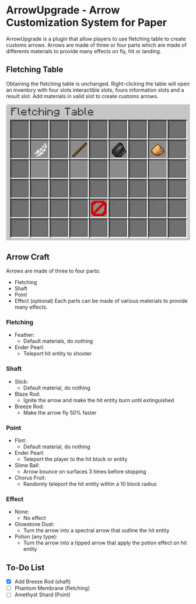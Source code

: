 # ArrowUpgrade - Arrow Customization System for Paper
ArrowUpgrade is a plugin that allow players to use fletching table to create customs arrows. Arrows are made of three or four parts which are made of differents materials to provide many effects on fly, hit or landing.
## Fletching Table
Obtaining the fletching table is unchanged. Right-clicking the table will open an inventory with four slots interactible slots, fours information slots and a result slot. Add materials in valid slot to create customs arrows.

![fletching ui](/Images/fletching_ui.png)
## Arrow Craft
Arrows are made of three to four parts:
 - Fletching
 - Shaft
 - Point
 - Effect (optional)
Each parts can be made of various materials to provide many effects.

### Fletching
- Feather:
   - Default materials, do nothing
- Ender Pearl:
   - Teleport hit entity to shooter
### Shaft
- Stick:
   - Default material, do nothing
- Blaze Rod:
   - Ignite the arrow and make the hit entity burn until extinguished
- Breeze Rod:
   - Make the arrow fly 50% faster
### Point
- Flint:
   - Default material, do nothing
- Ender Pearl:
   - Teleport the player to the hit block or entity
- Slime Ball:
   - Arrow bounce on surfaces 3 times before stopping
- Chorus Fruit:
   - Randomly teleport the hit entity within a 10 block radius
### Effect
- None:
   - No effect
- Glowstone Dust:
   - Turn the arrow into a spectral arrow that outline the hit entity
- Potion (any type):
   - Turn the arrow into a tipped arrow that apply the potion effect on hit entity
## To-Do List
- [x] Add Breeze Rod (shaft)
- [ ] Phantom Membrane (fletching)
- [ ] Amethyst Shard (Point)
